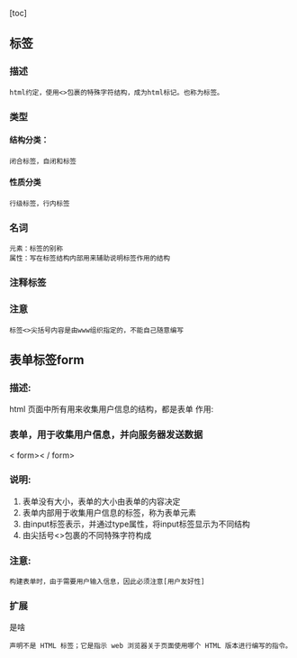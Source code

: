 [toc]
## 标签
### 描述
    html约定，使用<>包裹的特殊字符结构，成为html标记。也称为标签。
### 类型
#### 结构分类： 
    闭合标签，自闭和标签
#### 性质分类
    行级标签，行内标签
### 名词
    元素：标签的别称
    属性：写在标签结构内部用来辅助说明标签作用的结构
### 注释标签
<!--  -->
### 注意
    标签<>尖括号内容是由www组织指定的，不能自己随意编写


## 表单标签form
### 描述:
html 页面中所有用来收集用户信息的结构，都是表单
作用:
### 表单，用于收集用户信息，并向服务器发送数据
< form>< / form>
### 说明:
1. 表单没有大小，表单的大小由表单的内容决定
2. 表单内部用于收集用户信息的标签，称为表单元素
3. 由input标签表示，并通过type属性，将input标签显示为不同结构
4. 由尖括号<>包裹的不同特殊字符构成
### 注意:
    构建表单时，由于需要用户输入信息，因此必须注意[用户友好性]



### 扩展
<!DOCTYPE html>是啥
    声明不是 HTML 标签；它是指示 web 浏览器关于页面使用哪个 HTML 版本进行编写的指令。